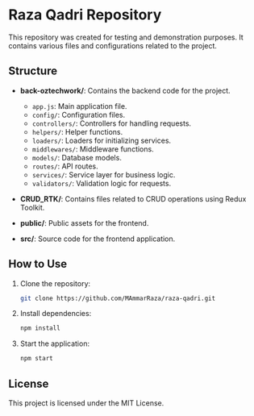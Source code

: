 # Raza Qadri Repository

This repository was created for testing and demonstration purposes. It contains various files and configurations related to the project.

## Structure

- **back-oztechwork/**: Contains the backend code for the project.
  - `app.js`: Main application file.
  - `config/`: Configuration files.
  - `controllers/`: Controllers for handling requests.
  - `helpers/`: Helper functions.
  - `loaders/`: Loaders for initializing services.
  - `middlewares/`: Middleware functions.
  - `models/`: Database models.
  - `routes/`: API routes.
  - `services/`: Service layer for business logic.
  - `validators/`: Validation logic for requests.

- **CRUD_RTK/**: Contains files related to CRUD operations using Redux Toolkit.
- **public/**: Public assets for the frontend.
- **src/**: Source code for the frontend application.

## How to Use

1. Clone the repository:
   ```bash
   git clone https://github.com/MAmmarRaza/raza-qadri.git
   ```

2. Install dependencies:
   ```bash
   npm install
   ```

3. Start the application:
   ```bash
   npm start
   ```

## License

This project is licensed under the MIT License.